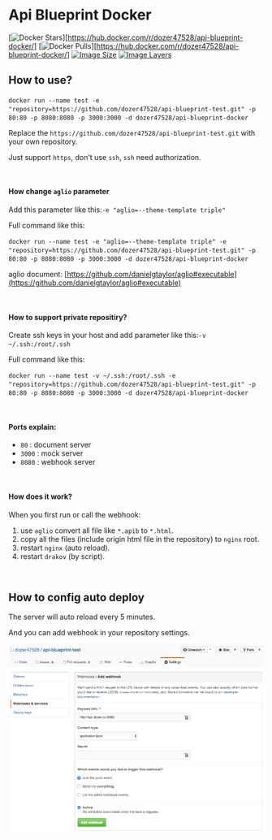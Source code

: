 # Api Blueprint Docker
[![Docker Stars](https://img.shields.io/docker/stars/dozer47528/api-blueprint-docker.svg)][https://hub.docker.com/r/dozer47528/api-blueprint-docker/]
[![Docker Pulls](https://img.shields.io/docker/pulls/dozer47528/api-blueprint-docker.svg)][https://hub.docker.com/r/dozer47528/api-blueprint-docker/]
[![Image Size](https://img.shields.io/imagelayers/image-size/dozer47528/api-blueprint-docker/latest.svg)](https://imagelayers.io/?images=dozer47528/api-blueprint-docker:latest)
[![Image Layers](https://img.shields.io/imagelayers/layers/dozer47528/api-blueprint-docker/latest.svg)](https://imagelayers.io/?images=dozer47528/api-blueprint-docker:latest)

## How to use?
`docker run --name test -e "repository=https://github.com/dozer47528/api-blueprint-test.git" -p 80:80 -p 8080:8080 -p 3000:3000 -d dozer47528/api-blueprint-docker`

Replace the `https://github.com/dozer47528/api-blueprint-test.git` with your own repository.

Just support `https`, don't use `ssh`, `ssh` need authorization.

&nbsp;

#### How change `aglio` parameter
Add this parameter like this:`-e "aglio=--theme-template triple"`

Full command like this:

`docker run --name test -e "aglio=--theme-template triple" -e "repository=https://github.com/dozer47528/api-blueprint-test.git" -p 80:80 -p 8080:8080 -p 3000:3000 -d dozer47528/api-blueprint-docker`

aglio document: [https://github.com/danielgtaylor/aglio#executable](https://github.com/danielgtaylor/aglio#executable)

&nbsp;

#### How to support private repositiry?
Create ssh keys in your host and add parameter like this:`-v ~/.ssh:/root/.ssh`

Full command like this:

`docker run --name test -v ~/.ssh:/root/.ssh -e "repository=https://github.com/dozer47528/api-blueprint-test.git" -p 80:80 -p 8080:8080 -p 3000:3000 -d dozer47528/api-blueprint-docker`

&nbsp;

#### Ports explain:

* `80` : document server
* `3000` : mock server
* `8080` : webhook server

&nbsp;

#### How does it work?

When you first run or call the webhook:

1. use `aglio` convert all file like `*.apib` to `*.html`.
2. copy all the files (include origin html file in the repository) to `nginx` root.
3. restart `nginx` (auto reload).
4. restart `drakov` (by script).

&nbsp;

## How to config auto deploy
The server will auto reload every 5 minutes.

And you can add webhook in your repository settings.

![settings](https://raw.githubusercontent.com/dozer47528/api-blueprint-docker/master/images/webhook.png)
